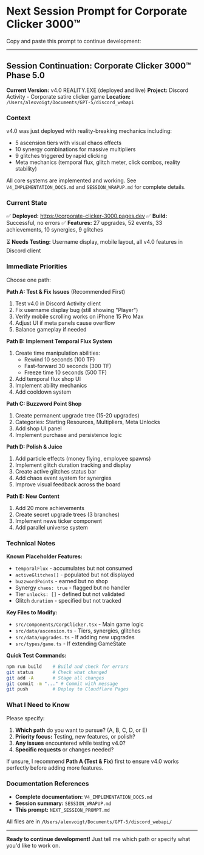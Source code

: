 # Next Session Prompt for Corporate Clicker 3000™

Copy and paste this prompt to continue development:

---

## Session Continuation: Corporate Clicker 3000™ Phase 5.0

**Current Version:** v4.0 REALITY.EXE (deployed and live)
**Project:** Discord Activity - Corporate satire clicker game
**Location:** `/Users/alexvoigt/Documents/GPT-5/discord_webapi`

### Context
v4.0 was just deployed with reality-breaking mechanics including:
- 5 ascension tiers with visual chaos effects
- 10 synergy combinations for massive multipliers
- 9 glitches triggered by rapid clicking
- Meta mechanics (temporal flux, glitch meter, click combos, reality stability)

All core systems are implemented and working. See `V4_IMPLEMENTATION_DOCS.md` and `SESSION_WRAPUP.md` for complete details.

### Current State
✅ **Deployed:** https://corporate-clicker-3000.pages.dev
✅ **Build:** Successful, no errors
✅ **Features:** 27 upgrades, 52 events, 33 achievements, 10 synergies, 9 glitches

⏳ **Needs Testing:** Username display, mobile layout, all v4.0 features in Discord client

### Immediate Priorities

Choose one path:

**Path A: Test & Fix Issues** (Recommended First)
1. Test v4.0 in Discord Activity client
2. Fix username display bug (still showing "Player")
3. Verify mobile scrolling works on iPhone 15 Pro Max
4. Adjust UI if meta panels cause overflow
5. Balance gameplay if needed

**Path B: Implement Temporal Flux System**
1. Create time manipulation abilities:
   - Rewind 10 seconds (100 TF)
   - Fast-forward 30 seconds (300 TF)
   - Freeze time 10 seconds (500 TF)
2. Add temporal flux shop UI
3. Implement ability mechanics
4. Add cooldown system

**Path C: Buzzword Point Shop**
1. Create permanent upgrade tree (15-20 upgrades)
2. Categories: Starting Resources, Multipliers, Meta Unlocks
3. Add shop UI panel
4. Implement purchase and persistence logic

**Path D: Polish & Juice**
1. Add particle effects (money flying, employee spawns)
2. Implement glitch duration tracking and display
3. Create active glitches status bar
4. Add chaos event system for synergies
5. Improve visual feedback across the board

**Path E: New Content**
1. Add 20 more achievements
2. Create secret upgrade trees (3 branches)
3. Implement news ticker component
4. Add parallel universe system

### Technical Notes

**Known Placeholder Features:**
- `temporalFlux` - accumulates but not consumed
- `activeGlitches[]` - populated but not displayed
- `buzzwordPoints` - earned but no shop
- Synergy `chaos: true` - flagged but no handler
- Tier `unlocks: []` - defined but not validated
- Glitch `duration` - specified but not tracked

**Key Files to Modify:**
- `src/components/CorpClicker.tsx` - Main game logic
- `src/data/ascension.ts` - Tiers, synergies, glitches
- `src/data/upgrades.ts` - If adding new upgrades
- `src/types/game.ts` - If extending GameState

**Quick Test Commands:**
```bash
npm run build    # Build and check for errors
git status       # Check what changed
git add -A       # Stage all changes
git commit -m "..." # Commit with message
git push         # Deploy to Cloudflare Pages
```

### What I Need to Know

Please specify:
1. **Which path** do you want to pursue? (A, B, C, D, or E)
2. **Priority focus:** Testing, new features, or polish?
3. **Any issues** encountered while testing v4.0?
4. **Specific requests** or changes needed?

If unsure, I recommend **Path A (Test & Fix)** first to ensure v4.0 works perfectly before adding more features.

### Documentation References
- **Complete documentation:** `V4_IMPLEMENTATION_DOCS.md`
- **Session summary:** `SESSION_WRAPUP.md`
- **This prompt:** `NEXT_SESSION_PROMPT.md`

All files are in `/Users/alexvoigt/Documents/GPT-5/discord_webapi/`

---

**Ready to continue development!** Just tell me which path or specify what you'd like to work on.
